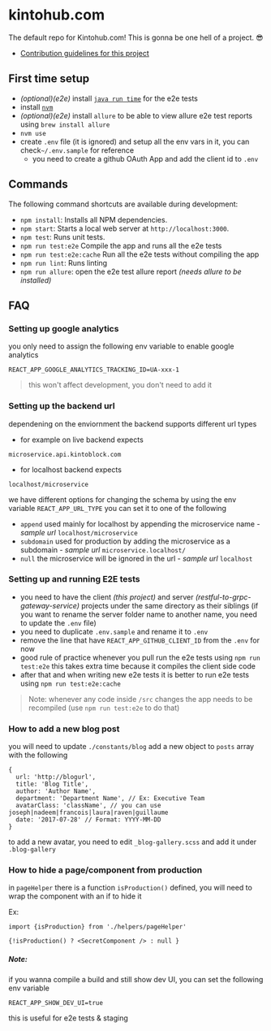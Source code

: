 # kintohub.com

The default repo for Kintohub.com! This is gonna be one hell of a project.
😎

- [Contribution guidelines for this project](./CONTRIBUTION.md)

## First time setup
- *(optional)(e2e)* install [`java run time`](https://www.java.com/en/download/mac_download.jsp) for the e2e tests
- install [`nvm`](https://github.com/creationix/nvm)
- *(optional)(e2e)* install `allure` to be able to view allure e2e test reports using `brew install allure`
- `nvm use`
- create `.env` file (it is ignored) and setup all the env vars in it, you can check`~/.env.sample` for reference
  - you need to create a github OAuth App and add the client id to `.env`

## Commands

The following command shortcuts are available during development:

* `npm install`: Installs all NPM dependencies.
* `npm start`: Starts a local web server at `http://localhost:3000`.
* `npm test`: Runs unit tests.
* `npm run test:e2e` Compile the app and runs all the e2e tests
* `npm run test:e2e:cache` Run all the e2e tests without compiling the app
* `npm run lint`: Runs linting
* `npm run allure`: open the e2e test allure report *(needs allure to be installed)*

## FAQ

### Setting up google analytics

you only need to assign the following env variable to enable google analytics

```
REACT_APP_GOOGLE_ANALYTICS_TRACKING_ID=UA-xxx-1
```

> this won't affect development, you don't need to add it

### Setting up the backend url
dependening on the enviornment the backend supports different url types

- for example on live backend expects

```
microservice.api.kintoblock.com
```

- for localhost backend expects

```
localhost/microservice
```

we have different options for changing the schema by using the env variable `REACT_APP_URL_TYPE` you can set it to one of the following

- `append` used mainly for localhost by appending the microservice name - *sample url* `localhost/microservice`
- `subdomain` used for production by adding the microservice as a subdomain - *sample url* `microservice.localhost/`
- `null` the microservice will be ignored in the url - *sample url* `localhost`


### Setting up and running E2E tests
- you need to have the client *(this project)* and server *(restful-to-grpc-gateway-service)* projects under the same directory as their siblings (if you want to rename the server folder name to another name, you need to update the `.env` file)
- you need to duplicate `.env.sample` and rename it to `.env`
- remove the line that have `REACT_APP_GITHUB_CLIENT_ID` from the `.env` for now
- good rule of practice whenever you pull run the e2e tests using `npm run test:e2e` this takes extra time because it compiles the client side code
- after that and when writing new e2e tests it is better to run e2e tests using `npm run test:e2e:cache`

> Note: whenever any code inside  `/src` changes the app needs to be recompiled (use `npm run test:e2e` to do that)

### How to add a new blog post

you will need to update `./constants/blog` add a new object to `posts` array with the following

```
{
  url: 'http://blogurl',
  title: 'Blog Title',
  author: 'Author Name',
  department: 'Department Name', // Ex: Executive Team
  avatarClass: 'className', // you can use joseph|nadeem|francois|laura|raven|guillaume
  date: '2017-07-28' // Format: YYYY-MM-DD
}

```

to add a new avatar, you need to edit `_blog-gallery.scss` and add it under `.blog-gallery`

### How to hide a page/component from production

in `pageHelper` there is a function `isProduction()` defined, you will need to wrap the component with an if to hide it

Ex:
```
import {isProduction} from './helpers/pageHelper'

{!isProduction() ? <SecretComponent /> : null }
```

##### Note:

if you wanna compile a build and still show dev UI, you can set the following env variable
```
REACT_APP_SHOW_DEV_UI=true
```
this is useful for e2e tests & staging


